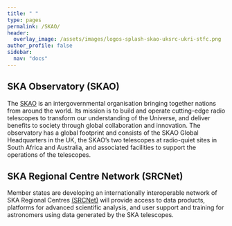 ```yaml
---
title: " "
type: pages
permalink: /SKAO/
header:
  overlay_image: /assets/images/logos-splash-skao-uksrc-ukri-stfc.png
author_profile: false
sidebar: 
  nav: "docs"
---
```

## SKA Observatory (SKAO) ##
The [SKAO](https://www.skao.int/) is an intergovernmental organisation bringing together nations from around the world. Its mission is to build and operate cutting-edge radio telescopes to transform our understanding of the Universe, and deliver benefits to society through global collaboration and innovation. The observatory has a global footprint and consists of the SKAO Global Headquarters in the UK, the SKAO’s two telescopes at radio-quiet sites in South Africa and Australia, and associated facilities to support the operations of the telescopes.

## SKA Regional Centre Network (SRCNet) ## 
Member states are developing an internationally interoperable network of SKA Regional Centres [(SRCNet)](https://www.skao.int/en/explore/big-data/362/ska-regional-centres) will provide access to data products, platforms for advanced scientific analysis, and user support and training for astronomers using data generated by the SKA telescopes.
